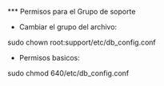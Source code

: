*** Permisos para el Grupo de soporte 

- Cambiar el grupo del archivo:

sudo chown root:support/etc/db_config.conf

- Permisos basicos:

sudo chmod 640/etc/db_config.conf


